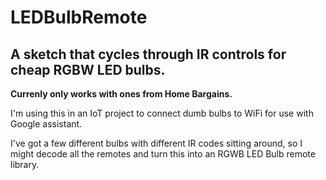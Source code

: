 # LEDBulbRemote
## A sketch that cycles through IR controls for cheap RGBW LED bulbs.

**Currenly only works with ones from Home Bargains.**

I'm using this in an IoT project to connect dumb bulbs to WiFi for use with Google assistant.

I've got a few different bulbs with different IR codes sitting around, so I might decode all the remotes and turn this into an RGWB LED Bulb remote library.
